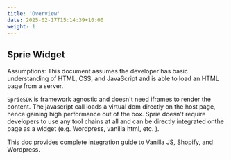 ```yaml
---
title: 'Overview'
date: 2025-02-17T15:14:39+10:00
weight: 1
---
```


## Sprie Widget

Assumptions: This document assumes the developer has basic understanding of HTML, CSS, and JavaScript and is able to load an HTML page from a server.

`SprieSDK` is framework agnostic and doesn't need iframes to render the content. The javascript call loads a virtual dom directly on the host page, hence gaining high performance out of the box. Sprie doesn't require developers to use any tool chains at all and can be directly integrated onthe page as a widget (e.g. Wordpress, vanilla html, etc. ).

This doc provides complete integration guide to Vanilla JS, Shopify, and Wordpress.

